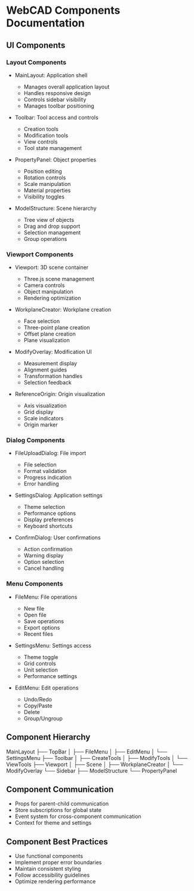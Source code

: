 # WebCAD Components Documentation

## UI Components

### Layout Components
- MainLayout: Application shell
  - Manages overall application layout
  - Handles responsive design
  - Controls sidebar visibility
  - Manages toolbar positioning

- Toolbar: Tool access and controls
  - Creation tools
  - Modification tools
  - View controls
  - Tool state management

- PropertyPanel: Object properties
  - Position editing
  - Rotation controls
  - Scale manipulation
  - Material properties
  - Visibility toggles

- ModelStructure: Scene hierarchy
  - Tree view of objects
  - Drag and drop support
  - Selection management
  - Group operations

### Viewport Components
- Viewport: 3D scene container
  - Three.js scene management
  - Camera controls
  - Object manipulation
  - Rendering optimization

- WorkplaneCreator: Workplane creation
  - Face selection
  - Three-point plane creation
  - Offset plane creation
  - Plane visualization

- ModifyOverlay: Modification UI
  - Measurement display
  - Alignment guides
  - Transformation handles
  - Selection feedback

- ReferenceOrigin: Origin visualization
  - Axis visualization
  - Grid display
  - Scale indicators
  - Origin marker

### Dialog Components
- FileUploadDialog: File import
  - File selection
  - Format validation
  - Progress indication
  - Error handling

- SettingsDialog: Application settings
  - Theme selection
  - Performance options
  - Display preferences
  - Keyboard shortcuts

- ConfirmDialog: User confirmations
  - Action confirmation
  - Warning display
  - Option selection
  - Cancel handling

### Menu Components
- FileMenu: File operations
  - New file
  - Open file
  - Save operations
  - Export options
  - Recent files

- SettingsMenu: Settings access
  - Theme toggle
  - Grid controls
  - Unit selection
  - Performance settings

- EditMenu: Edit operations
  - Undo/Redo
  - Copy/Paste
  - Delete
  - Group/Ungroup

## Component Hierarchy
MainLayout
├── TopBar
│   ├── FileMenu
│   ├── EditMenu
│   └── SettingsMenu
├── Toolbar
│   ├── CreateTools
│   ├── ModifyTools
│   └── ViewTools
├── Viewport
│   ├── Scene
│   ├── WorkplaneCreator
│   └── ModifyOverlay
└── Sidebar
    ├── ModelStructure
    └── PropertyPanel

## Component Communication
- Props for parent-child communication
- Store subscriptions for global state
- Event system for cross-component communication
- Context for theme and settings

## Component Best Practices
- Use functional components
- Implement proper error boundaries
- Maintain consistent styling
- Follow accessibility guidelines
- Optimize rendering performance
